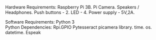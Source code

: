 Hardware Requirements:
Raspberry Pi 3B.
Pi Camera.
Speakers / Headphones.
Push buttons - 2.
LED - 4.
Power supply - 5V,2A.

Software Requirements:
   Python  3	
    Python Dependencies:
Rpi.GPIO
Pytesseract
picamera library.
time.
os.
datetime.
      Espeak